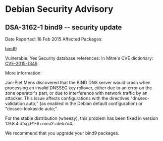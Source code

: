 
Debian Security Advisory
========================


DSA-3162-1 bind9 -- security update
-----------------------------------



Date Reported:
18 Feb 2015
Affected Packages:

[bind9](https://packages.debian.org/src:bind9)

Vulnerable:
Yes
Security database references:
In Mitre's CVE dictionary: [CVE-2015-1349](https://security-tracker.debian.org/tracker/CVE-2015-1349).  

More information:

Jan-Piet Mens discovered that the BIND DNS server would crash when
processing an invalid DNSSEC key rollover, either due to an error on
the zone operator's part, or due to interference with network traffic
by an attacker. This issue affects configurations with the directives
"dnssec-validation auto;" (as enabled in the Debian default
configuration) or "dnssec-lookaside auto;".


For the stable distribution (wheezy), this problem has been fixed in
version 1:9.8.4.dfsg.P1-6+nmu2+deb7u4.


We recommend that you upgrade your bind9 packages.





